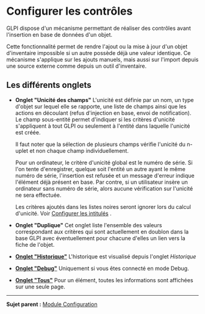 Configurer les contrôles
========================

GLPI dispose d'un mécanisme permettant de réaliser des contrôles avant l'insertion en base de données d'un objet.

Cette fonctionnalité permet de rendre l'ajout ou la mise à jour d'un objet d'inventaire impossible si un autre possède déjà une valeur identique. Ce mécanisme s'applique sur les ajouts manuels, mais aussi
sur l'import depuis une source externe comme depuis un outil d'inventaire.

Les différents onglets
----------------------
-   **Onglet "Unicité des champs"**
     L'unicité est définie par un nom, un type d'objet sur lequel elle se rapporte, une liste de champs ainsi que les actions en découlant (refus d'injection en base, envoi de notification). 
     Le champ sous-entité permet d'indiquer si les critères d'unicité s'appliquent à tout GLPI ou
seulement à l'entité dans laquelle l'unicité est créée.

     Il faut noter que la sélection de plusieurs champs vérifie l'unicité du n-uplet et non chaque champ individuellement.

     Pour un ordinateur, le critère d'unicité global est le numéro de série. 
     Si l'on tente d'enregistrer, quelque soit l'entité un autre ayant le même numéro de série, l'insertion est refusée et un message d'erreur indique l'élément déjà présent en base. Par contre, si un utilisateur insère un ordinateur sans numéro de série, alors aucune vérification sur l'unicité ne sera effectuée.

     Les critères ajoutés dans les listes noires seront ignorer lors du calcul d'unicité. Voir [Configurer les intitulés](index.php?fr/08_Module_Configuration/02_Intitulés/03_Intitulés_Général.md "La partie Général des intitulés")
.
-   **Onglet "Duplique"**
    Cet onglet liste l'ensemble des valeurs correspondant aux critères qui sont actuellement en doublon dans la base GLPI avec éventuellement pour chacune d'elles un lien vers la fiche de l'objet.

-   **[Onglet "Historique"](index.php?fr/Les_différents_onglets/Onglet_Historique.md)**
     L'historique est visualisé depuis l'onglet *Historique*

-   **[Onglet "Debug"](index.php?fr/Les_différents_onglets/Onglet_Debug.md)**
    Uniquement si vous êtes connecté en mode Debug.

-   **[Onglet "Tous"](index.php?fr/Les_différents_onglets/Onglet_Tous.md)**
     Pour un élément, toutes les informations sont affichées sur une seule page.

--------
**Sujet parent :** [Module Configuration](index.php?fr/08_Module_Configuration/01_Module_Configuration.md "Module Configuration de GLPI")


